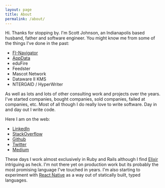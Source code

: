 ```yaml
---
layout: page
title: About
permalink: /about/
---
```


Hi.  Thanks for stopping by.  I'm Scott Johnson, an Indianapolis based husband, father and software engineer.  You might know me from some of the things I've done in the past:

* [FI-Navigator](http://www.fi-navigator.com)
* [AppData](http://www.appdata.com/)
* eduFire
* Feedster
* Mascot Network
* Dataware II KMS
* NTERGAID / HyperWriter

As well as lots and lots of other consulting work and projects over the years.  I've started companies, bought companies, sold companies, failed at companies, etc.  Most of all though I do really love to write software.  Day in and day out I write code.

Here I am on the web:

* [LinkedIn](https://www.linkedin.com/in/fuzzygroup)
* [StackOverflow](http://stackoverflow.com/users/409644/fuzzygroup?tab=answers)
* [Github](https://github.com/fuzzygroup)
* [Twitter](https://twitter.com/fuzzygroup)
* [Medium](https://medium.com/@fuzzygroup/)

These days I work almost exclusively in Ruby and Rails although I find [Elixir](http://elixir-lang.org/) intriguing as heck.  I'm not there yet on production work but its probably the most promising language I've touched in years.  I'm also starting to experiment with [React Native](https://facebook.github.io/react-native/) as a way out of statically built, typed languages.  
